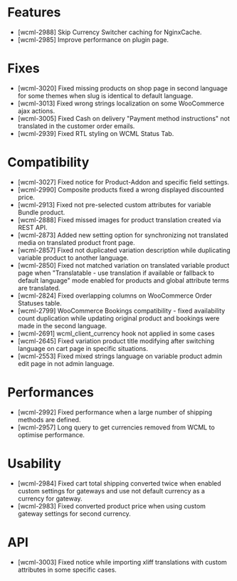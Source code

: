 # Features
* [wcml-2988] Skip Currency Switcher caching for NginxCache.
* [wcml-2985] Improve performance on plugin page.

# Fixes
* [wcml-3020] Fixed missing products on shop page in second language for some themes when slug is identical to default language.
* [wcml-3013] Fixed wrong strings localization on some WooCommerce ajax actions.
* [wcml-3005] Fixed Cash on delivery "Payment method instructions" not translated in the customer order emails.
* [wcml-2939] Fixed RTL styling on WCML Status Tab.

# Compatibility
* [wcml-3027] Fixed notice for Product-Addon and specific field settings.
* [wcml-2990] Composite products fixed a wrong displayed discounted price.
* [wcml-2913] Fixed not pre-selected custom attributes for variable Bundle product.
* [wcml-2888] Fixed missed images for product translation created via REST API.
* [wcml-2873] Added new setting option for synchronizing not translated media on translated product front page.
* [wcml-2857] Fixed not duplicated variation description while duplicating variable product to another language.
* [wcml-2850] Fixed not matched variation on translated variable product page when "Translatable - use translation if available or fallback to default language" mode enabled for products and global attribute terms are translated.
* [wcml-2824] Fixed overlapping columns on WooCommerce Order Statuses table.
* [wcml-2799] WooCommerce Bookings compatibility - fixed availability count duplication while updating original product and bookings were made in the second language.
* [wcml-2691] wcml_client_currency hook not applied in some cases
* [wcml-2645] Fixed variation product title modifying after switching language on cart page in specific situations.
* [wcml-2553] Fixed mixed strings language on variable product admin edit page in not admin language.

# Performances
* [wcml-2992] Fixed performance when a large number of shipping methods are defined.
* [wcml-2957] Long query to get currencies removed from WCML to optimise performance.

# Usability
* [wcml-2984] Fixed cart total shipping converted twice when enabled custom settings for gateways and use not default currency as a currency for gateway.
* [wcml-2983] Fixed converted product price when using custom gateway settings for second currency.

# API
* [wcml-3003] Fixed notice while importing xliff translations with custom attributes in some specific cases.